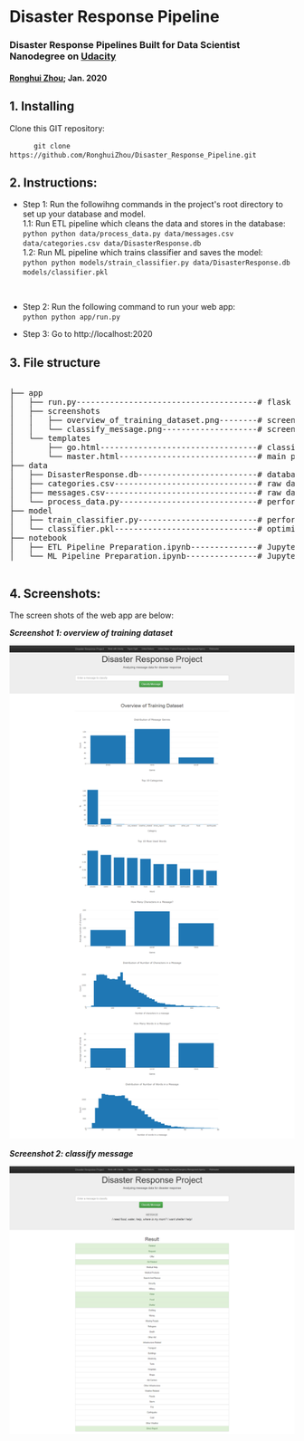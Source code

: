 # Disaster Response Pipeline
### Disaster Response Pipelines Built for Data Scientist Nanodegree on [Udacity](https://www.udacity.com/)

#### [Ronghui Zhou](https://www.linkedin.com/in/ronghuizhou/); Jan. 2020     

## **1. Installing**
   Clone this GIT repository:

          git clone https://github.com/RonghuiZhou/Disaster_Response_Pipeline.git



## **2. Instructions:**

- Step 1: Run the followihng commands in the project's root directory to set up your database and model.      
          1.1: Run ETL pipeline which cleans the data and stores in the database:     
                  ```python
                     python data/process_data.py data/messages.csv data/categories.csv data/DisasterResponse.db                
                  ```                            
          1.2: Run ML pipeline which trains classifier and saves the model:            
                  ```python
                     python models/strain_classifier.py data/DisasterResponse.db models/classifier.pkl
                  ```         
  <p>&nbsp;</p>
- Step 2: Run the following command to run your web app:         
        ```python
        python app/run.py
        ```

- Step 3: Go to http://localhost:2020



## **3. File structure**
<pre>

├── app
│   ├── run.py--------------------------------------# flask file to run app
│   ├── screenshots
│   │	├── overview_of_training_dataset.png--------# screenshot of web app: overview of training dataset
│   │ 	└── classify_message.png--------------------# screenshot of web app: classify message
│   └── templates
│       ├── go.html---------------------------------# classification result page of web app
│       └── master.html-----------------------------# main page of web app
├── data
│   ├── DisasterResponse.db-------------------------# database to save cleaned data
│   ├── categories.csv------------------------------# raw data to process: categories
│   ├── messages.csv--------------------------------# raw data to process: messages
│   └── process_data.py-----------------------------# perform ETL pipline
├── model
│   ├── train_classifier.py-------------------------# perform classification pipeline
│   └── classifier.pkl------------------------------# optimized ML model saved
├── notebook
│   ├── ETL Pipeline Preparation.ipynb--------------# Jupyter notebook for ETL 
│   └── ML Pipeline Preparation.ipynb---------------# Jupyter notebook for ML

</pre>

## **4. Screenshots:**

The screen shots of the web app are below:

**_Screenshot 1: overview of training dataset_**

![Overview of training dataset](/app/screenshots/overview_of_training_dataset.png)

**_Screenshot 2: classify message_**

![Classify message](/app/screenshots/classify_message.png)


